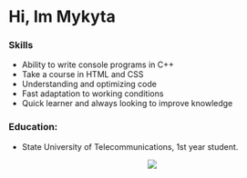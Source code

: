 # Hi, Im Mykyta
### Skills
*   Ability to write console programs in C++
*   Take a course in HTML and CSS
*   Understanding and optimizing code
*   Fast adaptation to working conditions
*   Quick learner and always looking to improve knowledge

### Education:

*   State University of Telecommunications, 1st year student.
<p align='center'>
   <a href="https://www.linkedin.com/in/mykyta-lieshchenko-046a26271">
       <img src="https://img.shields.io/badge/linkedin-%230077B5.svg?&style=for-the-badge&logo=linkedin&logoColor=white"/>
   </a>
